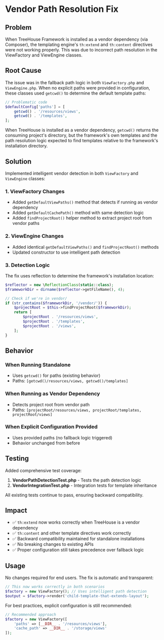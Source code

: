 # Vendor Path Resolution Fix

## Problem

When TreeHouse Framework is installed as a vendor dependency (via Composer), the templating engine's `th:extend` and `th:content` directives were not working properly. This was due to incorrect path resolution in the ViewFactory and ViewEngine classes.

## Root Cause

The issue was in the fallback path logic in both `ViewFactory.php` and `ViewEngine.php`. When no explicit paths were provided in configuration, these classes used `getcwd()` to determine the default template paths:

```php
// Problematic code
$defaultConfig['paths'] = [
    getcwd() . '/resources/views',
    getcwd() . '/templates',
];
```

When TreeHouse is installed as a vendor dependency, `getcwd()` returns the consuming project's directory, but the framework's own templates and the path resolution logic expected to find templates relative to the framework's installation directory.

## Solution

Implemented intelligent vendor detection in both `ViewFactory` and `ViewEngine` classes:

### 1. ViewFactory Changes

- Added `getDefaultViewPaths()` method that detects if running as vendor dependency
- Added `getDefaultCachePath()` method with same detection logic
- Added `findProjectRoot()` helper method to extract project root from vendor paths

### 2. ViewEngine Changes

- Added identical `getDefaultViewPaths()` and `findProjectRoot()` methods
- Updated constructor to use intelligent path detection

### 3. Detection Logic

The fix uses reflection to determine the framework's installation location:

```php
$reflector = new \ReflectionClass(static::class);
$frameworkDir = dirname($reflector->getFileName(), 4);

// Check if we're in vendor/
if (str_contains($frameworkDir, '/vendor/')) {
    $projectRoot = $this->findProjectRoot($frameworkDir);
    return [
        $projectRoot . '/resources/views',
        $projectRoot . '/templates',
        $projectRoot . '/views',
    ];
}
```

## Behavior

### When Running Standalone
- Uses `getcwd()` for paths (existing behavior)
- Paths: `[getcwd()/resources/views, getcwd()/templates]`

### When Running as Vendor Dependency
- Detects project root from vendor path
- Paths: `[projectRoot/resources/views, projectRoot/templates, projectRoot/views]`

### When Explicit Configuration Provided
- Uses provided paths (no fallback logic triggered)
- Behavior unchanged from before

## Testing

Added comprehensive test coverage:

1. **VendorPathDetectionTest.php** - Tests the path detection logic
2. **VendorIntegrationTest.php** - Integration tests for template inheritance

All existing tests continue to pass, ensuring backward compatibility.

## Impact

- ✅ `th:extend` now works correctly when TreeHouse is a vendor dependency
- ✅ `th:content` and other template directives work correctly
- ✅ Backward compatibility maintained for standalone installations
- ✅ No breaking changes to existing APIs
- ✅ Proper configuration still takes precedence over fallback logic

## Usage

No changes required for end users. The fix is automatic and transparent:

```php
// This now works correctly in both scenarios
$factory = new ViewFactory(); // Uses intelligent path detection
$output = $factory->render('child-template-that-extends-layout');
```

For best practices, explicit configuration is still recommended:

```php
// Recommended approach
$factory = new ViewFactory([
    'paths' => [__DIR__ . '/resources/views'],
    'cache_path' => __DIR__ . '/storage/views'
]);